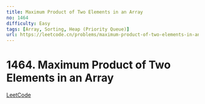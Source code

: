 ```yaml
---
title: Maximum Product of Two Elements in an Array
no: 1464
difficulty: Easy
tags: [Array, Sorting, Heap (Priority Queue)]
url: https://leetcode.cn/problems/maximum-product-of-two-elements-in-an-array/
---
```


# 1464. Maximum Product of Two Elements in an Array

[LeetCode](https://leetcode.cn/problems/maximum-product-of-two-elements-in-an-array/)

